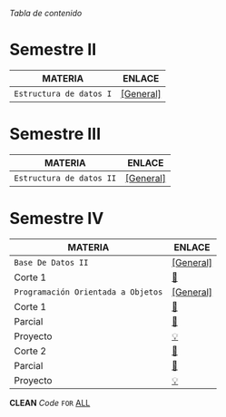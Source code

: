 
_Tabla de contenido_

<link rel="shortcut icon" type="image/x-icon" href="http://marinutu.mipropia.com/images/logo/apple-icon-120x120.png">

<link rel="icon" type="image/png" sizes="192x192" href="images/logo/android-icon-192x192.png">



# Semestre II

| MATERIA | ENLACE |
| ------------ | -------------  |
| `Estructura de datos I` | [[General]](https://github.com/cristianmarint/Universidad/tree/master/Semestre%20II/Estructura%20de%20Datos%20I) 




# Semestre III 

| MATERIA | ENLACE |
| ------------ | -------------  |
| `Estructura de datos II` | [[General]](https://github.com/cristianmarint/Universidad/tree/master/Semestre%20III/Estructuras%20de%20Datos%20II) 

# Semestre IV

| MATERIA | ENLACE |
| ------------ | -------------  |
| `Base De Datos II` |  [[General]](https://github.com/cristianmarint/Universidad/tree/master/Semestre%20IV/Base%20De%20Datos%20II)  |
| Corte 1 | [📘](https://github.com/cristianmarint/Universidad/tree/master/Semestre%20IV/Base%20De%20Datos%20II/1%20Corte) |
| `Programación Orientada a Objetos` |  [[General]](https://github.com/cristianmarint/Universidad/tree/master/Semestre%20IV/Programacion%20Orientada%20a%20Objetos)  |
| Corte 1 | [📘](https://github.com/cristianmarint/Universidad/tree/master/Semestre%20IV/Programacion%20Orientada%20a%20Objetos/1%20Corte) |
| Parcial | [🎯](https://github.com/cristianmarint/Universidad/tree/master/Semestre%20IV/Programacion%20Orientada%20a%20Objetos/1%20Corte/parcial) |
| Proyecto | [💡](https://github.com/cristianmarint/Universidad/tree/master/Semestre%20IV/Programacion%20Orientada%20a%20Objetos/1%20Corte/Proyecto) |
| Corte 2 | [📘](https://github.com/cristianmarint/Universidad/tree/master/Semestre%20IV/Programacion%20Orientada%20a%20Objetos/2%20Corte) |
| Parcial | [🎯](https://github.com/cristianmarint/Universidad/tree/master/Semestre%20IV/Programacion%20Orientada%20a%20Objetos/2%20Corte/parcial) |
| Proyecto | [💡](https://www.youtube.com/watch?v=y1EpaboCERg) |

**CLEAN**  _Code_  `FOR` [ALL](https://cristianmarint.github.io/Universidad)


[](https://cristianmarint.github.io/Universidad/Semestre%20IV/Programacion%20Orientada%20a%20Objetos/2%20Corte/proyecto/)
